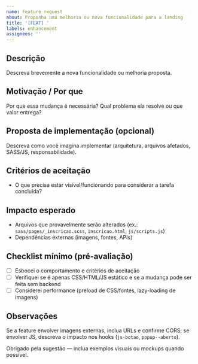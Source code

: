 ```yaml
---
name: Feature request
about: Proponha uma melhoria ou nova funcionalidade para a landing
title: '[FEAT] '
labels: enhancement
assignees: ''
---
```


## Descrição

Descreva brevemente a nova funcionalidade ou melhoria proposta.

## Motivação / Por que

Por que essa mudança é necessária? Qual problema ela resolve ou que valor entrega?

## Proposta de implementação (opcional)

Descreva como você imagina implementar (arquitetura, arquivos afetados, SASS/JS, responsabilidade).

## Critérios de aceitação

- O que precisa estar visível/funcionando para considerar a tarefa concluída?

## Impacto esperado

- Arquivos que provavelmente serão alterados (ex.: `sass/pages/_inscricao.scss`, `inscricao.html`, `js/scripts.js`)
- Dependências externas (imagens, fontes, APIs)

## Checklist mínimo (pré-avaliação)

- [ ] Esbocei o comportamento e critérios de aceitação
- [ ] Verifiquei se é apenas CSS/HTML/JS estático e se a mudança pode ser feita sem backend
- [ ] Considerei performance (preload de CSS/fontes, lazy-loading de imagens)

## Observações

Se a feature envolver imagens externas, inclua URLs e confirme CORS; se envolver JS, descreva o impacto nos hooks (`js-botao`, `popup--aberto`).

Obrigado pela sugestão — inclua exemplos visuais ou mockups quando possível.
